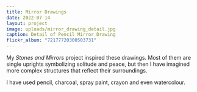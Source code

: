 ```yaml
---
title: Mirror Drawings
date: 2022-07-14
layout: project
image: uploads/mirror_drawing_detail.jpg
caption: Detail of Pencil Mirror Drawing
flickr_album: "72177720300503731"
---
```


My *Stones and Mirrors* project inspired these drawings. Most of them are single uprights symbolizing solitude and peace, but then I have imagined more complex structures that reflect their surroundings.

I have used pencil, charcoal, spray paint, crayon and even watercolour.
